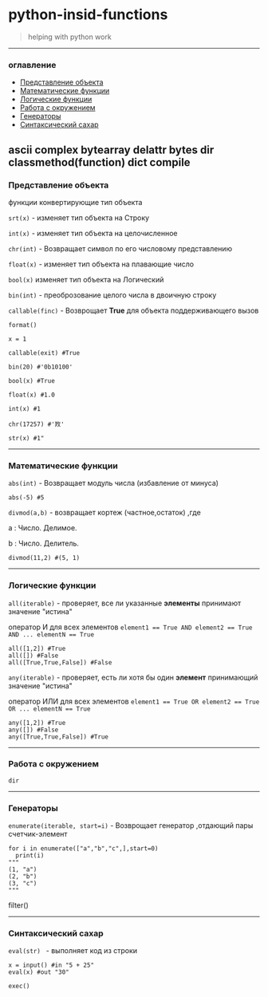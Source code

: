 # python-insid-functions
> helping with python work

---
### оглавление
* [Представление объекта](https://github.com/T0kua/python-insid-functions#%D0%BF%D1%80%D0%B5%D0%B4%D1%81%D1%82%D0%B0%D0%B2%D0%BB%D0%B5%D0%BD%D0%B8%D0%B5-%D0%BE%D0%B1%D1%8A%D0%B5%D0%BA%D1%82%D0%B0)
* [Математические функции](https://github.com/T0kua/python-insid-functions#%D0%BC%D0%B0%D1%82%D0%B5%D0%BC%D0%B0%D1%82%D0%B8%D1%87%D0%B5%D1%81%D0%BA%D0%B8%D0%B5-%D1%84%D1%83%D0%BD%D0%BA%D1%86%D0%B8%D0%B8)
* [Логические функции](https://github.com/T0kua/python-insid-functions#%D0%BB%D0%BE%D0%B3%D0%B8%D1%87%D0%B5%D1%81%D0%BA%D0%B8%D0%B5-%D1%84%D1%83%D0%BD%D0%BA%D1%86%D0%B8%D0%B8)
* [Работа с окружением]()
* [Генераторы]()
* [Синтаксический сахар]()


ascii complex
bytearray delattr
bytes dir
classmethod(function) dict
compile 
---
### Представление объекта
функции конвертирующие тип объекта

`srt(x)` - изменяет тип объекта на Строку

`int(x)` - изменяет тип объекта на целочисленное

`chr(int)` - Возвращает символ по его числовому представлению

`float(x)` - изменяет тип объекта на плавающие число

`bool(x)` изменяет тип объекта на Логический

`bin(int)` - преоброзование целого числа в двоичную строку

`callable(finc)` - Возврощает **True** для объекта поддерживающего вызов

`format() `

```
x = 1

callable(exit) #True

bin(20) #'0b10100'

bool(x) #True

float(x) #1.0

int(x) #1

chr(17257) #'䍩'

str(x) #1"
```
---
### Математические функции
`abs(int)` - Возвращает модуль числа (избавление от минуса)

`abs(-5) #5`

`divmod(a,b)` - возвращает кортеж (частное,остаток) ,где

a : Число. Делимое.

b : Число. Делитель.

`divmod(11,2) #(5, 1)`

---
### Логические функции
`all(iterable)` - проверяет, все ли указанные **элементы** принимают значение "истина"

оператор И для всех элементов `element1 == True AND element2 == True AND ... elementN == True`

```
all([1,2]) #True
all([]) #False
all([True,True,False]) #False
```

`any(iterable)` - проверяет, есть ли хотя бы один **элемент** принимающий значение "истина"

оператор ИЛИ для всех элементов `element1 == True OR element2 == True OR ... elementN == True`


```
any([1,2]) #True
any([]) #False
any([True,True,False]) #True
```
---
### Работа с окружением
`dir`

---
### Генераторы
`enumerate(iterable, start=i)` - Возврощает генератор ,отдающий пары счетчик-элемент

```
for i in enumerate(["a","b","c",],start=0)
  print(i)
"""
(1, "a")
(2, "b")
(3, "c")
"""
```

filter()

---
### Синтаксический сахар

`eval(str) ` - выполняет код из строки

```
x = input() #in "5 + 25"
eval(x) #out "30"
```

`exec()` 
